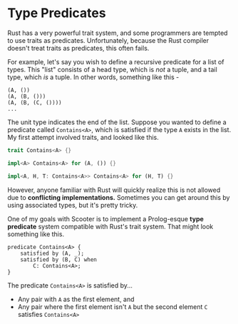 # Type Predicates
Rust has a very powerful trait system, and some programmers are tempted to use traits as predicates. Unfortunately, because the Rust compiler doesn't treat traits as predicates, this often fails.

For example, let's say you wish to define a recursive predicate for a list of types. This "list" consists of a head type, which is _not_ a tuple, and a tail type, which _is_ a tuple. In other words, something like this -

```
(A, ())
(A, (B, ()))
(A, (B, (C, ())))
...
```

The unit type indicates the end of the list. Suppose you wanted to define a predicate called `Contains<A>`, which is satisfied if the type `A` exists in the list. My first attempt involved traits, and looked like this.

```rs
trait Contains<A> {}

impl<A> Contains<A> for (A, ()) {}

impl<A, H, T: Contains<A>> Contains<A> for (H, T) {}
```

However, anyone familiar with Rust will quickly realize this is not allowed due to **conflicting implementations.** Sometimes you can get around this by using associated types, but it's pretty tricky.

One of my goals with Scooter is to implement a Prolog-esque **type predicate** system compatible with Rust's trait system. That might look something like this.

```
predicate Contains<A> {
    satisfied by (A, _);
    satisfied by (B, C) when
        C: Contains<A>;
}
```

The predicate `Contains<A>` is satisfied by...

* Any pair with `A` as the first element, and
* Any pair where the first element isn't `A` but the second element `C` satisfies `Contains<A>`

